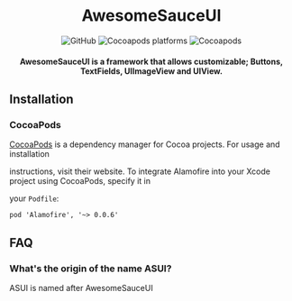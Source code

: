 
<div  align="center">
<h1>AwesomeSauceUI</h1>
<img  alt="GitHub"  src="https://img.shields.io/github/license/amclv/ASUI">
<img  alt="Cocoapods platforms"  src="https://img.shields.io/cocoapods/p/ASUI">
<img  alt="Cocoapods"  src="https://img.shields.io/cocoapods/v/ASUI">
<h4>AwesomeSauceUI is a framework that allows customizable; Buttons, TextFields, UIImageView and UIView.</h4>
</div>

<div>
<h2>Installation</h2>
<h3>CocoaPods</h3>

[CocoaPods](https://cocoapods.org/) is a dependency manager for Cocoa projects. For usage and installation

instructions, visit their website. To integrate Alamofire into your Xcode project using CocoaPods, specify it in

your `Podfile`:

    pod 'Alamofire', '~> 0.0.6'


<h2>FAQ</h2>
<h3>What's the origin of the name ASUI?</h3>
ASUI is named after AwesomeSauceUI
</div>

